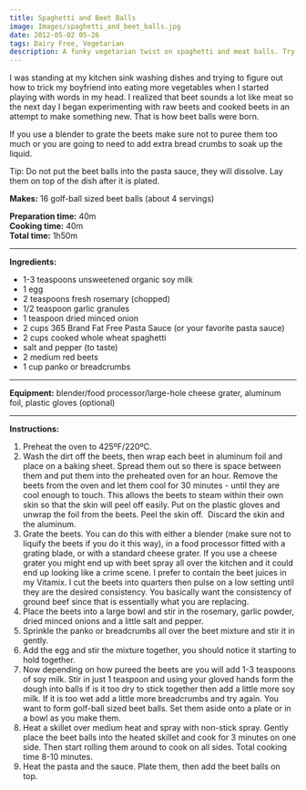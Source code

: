 ```yaml
---
title: Spaghetti and Beet Balls
image: Images/spaghetti_and_beet_balls.jpg
date: 2012-05-02 05-26
tags: Dairy Free, Vegetarian
description: A funky vegetarian twist on spaghetti and meat balls. Try these beet balls hot on top of a big pile of whole wheat noodles or chilled atop a nice leafy green salad.
---
```

I was standing at my kitchen sink washing dishes and trying to figure out how to trick my boyfriend into eating more vegetables when I started playing with words in my head. I realized that beet sounds a lot like meat so the next day I began experimenting with raw beets and cooked beets in an attempt to make something new. That is how beet balls were born. 

If you use a blender to grate the beets make sure not to puree them too much or you are going to need to add extra bread crumbs to soak up the liquid.

Tip: Do not put the beet balls into the pasta sauce, they will dissolve. Lay them on top of the dish after it is plated. 


**Makes:** 16 golf-ball sized beet balls (about 4 servings)

**Preparation time:** 40m  
**Cooking time:** 40m  
**Total time:** 1h50m

---

**Ingredients:**

- 1-3 teaspoons unsweetened organic soy milk
- 1 egg
- 2  teaspoons fresh rosemary (chopped)
- 1/2 teaspoon garlic granules
- 1 teaspoon dried minced onion
- 2  cups 365 Brand Fat Free Pasta Sauce (or your favorite pasta sauce)
- 2 cups cooked whole wheat spaghetti
-  salt and pepper (to taste)
- 2 medium red beets
- 1 cup panko or breadcrumbs


---

**Equipment:** blender/food processor/large-hole cheese grater, aluminum foil, plastic gloves (optional)

---

**Instructions:**

1. Preheat the oven to 425ºF/220ºC.
1. Wash the dirt off the beets, then wrap each beet in aluminum foil and place on a baking sheet. Spread them out so there is space between them and put them into the preheated oven for an hour. Remove the beets from the oven and let them cool for 30 minutes - until they are cool enough to touch. This allows the beets to steam within their own skin so that the skin will peel off easily. Put on the plastic gloves and unwrap the foil from the beets. Peel the skin off.  Discard the skin and the aluminum. 
1. Grate the beets. You can do this with either a blender (make sure not to liquify the beets if you do it this way), in a food processor fitted with a grating blade, or with a standard cheese grater. If you use a cheese grater you might end up with beet spray all over the kitchen and it could end up looking like a crime scene. I prefer to contain the beet juices in my Vitamix. I cut the beets into quarters then pulse on a low setting until they are the desired consistency. You basically want the consistency of ground beef since that is essentially what you are replacing.
1. Place the beets into a large bowl and stir in the rosemary, garlic powder, dried minced onions and a little salt and pepper. 
1. Sprinkle the panko or breadcrumbs all over the beet mixture and stir it in gently.
1. Add the egg and stir the mixture together, you should notice it starting to hold together.
1. Now depending on how pureed the beets are you will add 1-3 teaspoons of soy milk. Stir in just 1 teaspoon and using your gloved hands form the dough into balls if is it too dry to stick together then add a little more soy milk. If it is too wet add a little more breadcrumbs and try again. You want to form golf-ball sized beet balls. Set them aside onto a plate or in a bowl as you make them. 
1. Heat a skillet over medium heat and spray with non-stick spray. Gently place the beet balls into the heated skillet and cook for 3 minutes on one side. Then start rolling them around to cook on all sides. Total cooking time 8-10 minutes.
1. Heat the pasta and the sauce. Plate them, then add the beet balls on top. 


